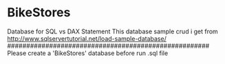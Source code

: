 # BikeStores
Database for SQL vs DAX Statement
This database sample crud i get from http://www.sqlservertutorial.net/load-sample-database/
#####################################################
Please create a 'BikeStores' database before run .sql file
